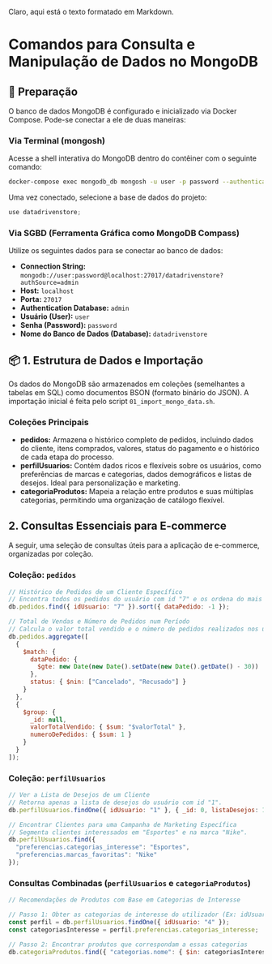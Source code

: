 Claro, aqui está o texto formatado em Markdown.

# Comandos para Consulta e Manipulação de Dados no MongoDB

## 🚀 Preparação

O banco de dados MongoDB é configurado e inicializado via Docker Compose. Pode-se conectar a ele de duas maneiras:

### Via Terminal (mongosh)

Acesse a shell interativa do MongoDB dentro do contêiner com o seguinte comando:

```bash
docker-compose exec mongodb_db mongosh -u user -p password --authenticationDatabase admin
```

Uma vez conectado, selecione a base de dados do projeto:

```javascript
use datadrivenstore;
```

### Via SGBD (Ferramenta Gráfica como MongoDB Compass)

Utilize os seguintes dados para se conectar ao banco de dados:

  * **Connection String:** `mongodb://user:password@localhost:27017/datadrivenstore?authSource=admin`
  * **Host:** `localhost`
  * **Porta:** `27017`
  * **Authentication Database:** `admin`
  * **Usuário (User):** `user`
  * **Senha (Password):** `password`
  * **Nome do Banco de Dados (Database):** `datadrivenstore`

## 📦 1. Estrutura de Dados e Importação

Os dados do MongoDB são armazenados em coleções (semelhantes a tabelas em SQL) como documentos BSON (formato binário do JSON). A importação inicial é feita pelo script `01_import_mongo_data.sh`.

### Coleções Principais

  * **pedidos:** Armazena o histórico completo de pedidos, incluindo dados do cliente, itens comprados, valores, status do pagamento e o histórico de cada etapa do processo.
  * **perfilUsuarios:** Contém dados ricos e flexíveis sobre os usuários, como preferências de marcas e categorias, dados demográficos e listas de desejos. Ideal para personalização e marketing.
  * **categoriaProdutos:** Mapeia a relação entre produtos e suas múltiplas categorias, permitindo uma organização de catálogo flexível.

## 2\. Consultas Essenciais para E-commerce

A seguir, uma seleção de consultas úteis para a aplicação de e-commerce, organizadas por coleção.

### Coleção: `pedidos`

```javascript
// Histórico de Pedidos de um Cliente Específico
// Encontra todos os pedidos do usuário com id "7" e os ordena do mais recente para o mais antigo.
db.pedidos.find({ idUsuario: "7" }).sort({ dataPedido: -1 });
```

```javascript
// Total de Vendas e Número de Pedidos num Período
// Calcula o valor total vendido e o número de pedidos realizados nos últimos 30 dias.
db.pedidos.aggregate([
  {
    $match: {
      dataPedido: {
        $gte: new Date(new Date().setDate(new Date().getDate() - 30))
      },
      status: { $nin: ["Cancelado", "Recusado"] }
    }
  },
  {
    $group: {
      _id: null,
      valorTotalVendido: { $sum: "$valorTotal" },
      numeroDePedidos: { $sum: 1 }
    }
  }
]);
```

### Coleção: `perfilUsuarios`

```javascript
// Ver a Lista de Desejos de um Cliente
// Retorna apenas a lista de desejos do usuário com id "1".
db.perfilUsuarios.findOne({ idUsuario: "1" }, { _id: 0, listaDesejos: 1 });
```

```javascript
// Encontrar Clientes para uma Campanha de Marketing Específica
// Segmenta clientes interessados em "Esportes" e na marca "Nike".
db.perfilUsuarios.find({
  "preferencias.categorias_interesse": "Esportes",
  "preferencias.marcas_favoritas": "Nike"
});
```

### Consultas Combinadas (`perfilUsuarios` e `categoriaProdutos`)

```javascript
// Recomendações de Produtos com Base em Categorias de Interesse

// Passo 1: Obter as categorias de interesse do utilizador (Ex: idUsuario '4')
const perfil = db.perfilUsuarios.findOne({ idUsuario: "4" });
const categoriasInteresse = perfil.preferencias.categorias_interesse; 

// Passo 2: Encontrar produtos que correspondam a essas categorias
db.categoriaProdutos.find({ "categorias.nome": { $in: categoriasInteresse } });
```